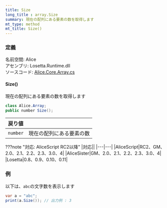 ```yaml
---
title: Size
long_title : array.Size
summary: 現在の配列にある要素の数を取得します
mt_type: method
mt_title: Size()
---
```


### 定義
名前空間: Alice<br/>
アセンブリ: Losetta.Runtime.dll<br/>
ソースコード: [Alice.Core.Array.cs](https://github.com/WSOFT-Project/Losetta/blob/master/Losetta.Runtime/Core/Extension/Alice.Core.Array.cs)

#### Size()

現在の配列にある要素の数を取得します

```cs title="AliceScript"
class Alice.Array;
public number Size();
```

|戻り値| |
|-|-|
|`number`| 現在の配列にある要素の数|

???note "対応: AliceScript RC2以降"
    |対応||
    |---|---|
    |AliceScript|RC2、GM、2.0、2.1、2.2、2.3、3.0、4|
    |AliceSister|GM、2.0、2.1、2.2、2.3、3.0、4|
    |Losetta|0.8、0.9、0.10、0.11|

### 例
以下は、`abc`の文字数を表示します

```cs title="AliceScript"
var a = "abc";
print(a.Size()); // 出力例 : 3
```
